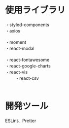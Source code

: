 # 使用ライブラリ
・styled-components<br/>
・axios<br/>    
・moment<br/>
・react-modal<br/>  
・react-fontawesome<br/> 
・react-google-charts<br/>
・react-vis<br/> 　　
・react-csv<br/>　    

# 開発ツール    　 
ESLint、Pretter 
